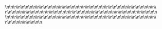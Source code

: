 \n\n<!-- Pages 1 - 10 -->\n\n\n\n<!-- Pages 11 - 20 -->\n\n\n\n<!-- Pages 21 - 30 -->\n\n\n\n<!-- Pages 31 - 40 -->\n\n\n\n<!-- Pages 41 - 50 -->\n\n\n\n<!-- Pages 51 - 60 -->\n\n\n\n<!-- Pages 61 - 70 -->\n\n\n\n<!-- Pages 71 - 80 -->\n\n\n\n<!-- Pages 81 - 90 -->\n\n\n\n<!-- Pages 91 - 100 -->\n\n\n\n<!-- Pages 101 - 110 -->\n\n\n\n<!-- Pages 111 - 120 -->\n\n\n\n<!-- Pages 121 - 130 -->\n\n\n\n<!-- Pages 131 - 140 -->\n\n\n\n<!-- Pages 141 - 150 -->\n\n\n\n<!-- Pages 151 - 160 -->\n\n\n\n<!-- Pages 161 - 170 -->\n\n\n\n<!-- Pages 171 - 180 -->\n\n\n\n<!-- Pages 181 - 190 -->\n\n\n\n<!-- Pages 191 - 200 -->\n\n\n\n<!-- Pages 201 - 210 -->\n\n\n\n<!-- Pages 211 - 220 -->\n\n\n\n<!-- Pages 221 - 230 -->\n\n\n\n<!-- Pages 231 - 240 -->\n\n\n\n<!-- Pages 241 - 250 -->\n\n\n\n<!-- Pages 251 - 260 -->\n\n\n\n<!-- Pages 261 - 270 -->\n\n\n\n<!-- Pages 271 - 280 -->\n\n\n\n<!-- Pages 281 - 290 -->\n\n\n\n<!-- Pages 291 - 300 -->\n\n\n\n<!-- Pages 301 - 310 -->\n\n\n\n<!-- Pages 311 - 317 -->\n\n